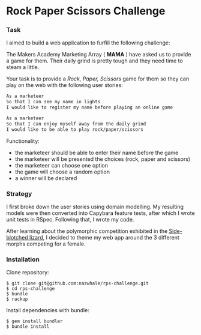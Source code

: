 Rock Paper Scissors Challenge
==================

### Task

I aimed to build a web application to furfill the following challenge:

The Makers Academy Marketing Array ( **MAMA** ) have asked us to provide a game for them. Their daily grind is pretty tough and they need time to steam a little.

Your task is to provide a _Rock, Paper, Scissors_ game for them so they can play on the web with the following user stories:

```sh
As a marketeer
So that I can see my name in lights
I would like to register my name before playing an online game

As a marketeer
So that I can enjoy myself away from the daily grind
I would like to be able to play rock/paper/scissors
```

Functionality:

- the marketeer should be able to enter their name before the game
- the marketeer will be presented the choices (rock, paper and scissors)
- the marketeer can choose one option
- the game will choose a random option
- a winner will be declared

### Strategy

I first broke down the user stories using domain modelling. My resulting models were then converted into Capybara feature tests, after which I wrote unit tests in RSpec. Following that, I wrote my code.

After learning about the polymorphic competition exhibited in the [Side-blotched lizard](https://en.wikipedia.org/wiki/Common_side-blotched_lizard), I decided to theme my web app around the 3 different morphs competing for a female.

### Installation

Clone repository:
```
$ git clone git@github.com:nazwhale/rps-challenge.git
$ cd rps-challenge
$ bundle
$ rackup
```

Install dependencies with bundle:
```
$ gem install bundler
$ bundle install
```
